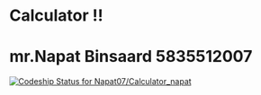 # Calculator !!
# mr.Napat Binsaard 5835512007

[![Codeship Status for Napat07/Calculator_napat](https://app.codeship.com/projects/dbb37ed0-e44e-0137-2852-0ac16517213a/status?branch=master)](https://app.codeship.com/projects/373249)